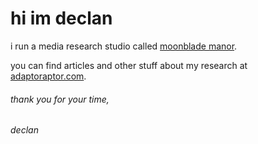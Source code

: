 # hi im declan

i run a media research studio called [moonblade manor](https://www.moonblademanor.com).

you can find articles and other stuff about my research at [adaptoraptor.com](https://www.adaptoraptor.com). 

###### thank you for your time,
###### declan
